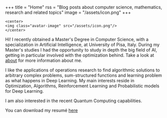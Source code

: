 +++
title = "Home"
rss = "Blog posts about computer science, mathematics, research and related topics"
image = "/assets/icon.png"
+++

~~~
<center>
<img class="avatar-image" src="/assets/icon.png"/>
</center>
~~~

Hi! I recently obtained a Master's Degree in Computer Science, with a specialization in Artificial Intelligence, at 
University of Pisa, Italy. During my Master's studies I had the opportunity to study in depth the big field of AI, getting in 
particular involved with the optimization behind.
Take a look at [about](/about) for more information about me.

I like the applications of operations research to find algorithmic solutions to arbitrary complex problems, sum-structured 
functions and learning problem as what happens in Deep Learning.
My main interests reside in Optimization, Algorithms, Reinforcement Learning and Probabilistic models for Deep Learning.

I am also interested in the recent Quantum Computing capabilities.

You can download my resumé [here](assets/resume.pdf)

<!-- ## Current Experience

I am currently in Palaiseau, France, where I'm developing my Master's thesis as an Intern Trainee at the EdF Lab Paris-Saclay, in the R&D section of the OSIRIS (Optimisation Simulation Risques et Statistiques) departement.

At the OSIRIS departement, optimization is the basis subject to improve the current state-of-the-art of most optimization algorithms. -->


<!-- ## Posts

{{blogposts}} -->